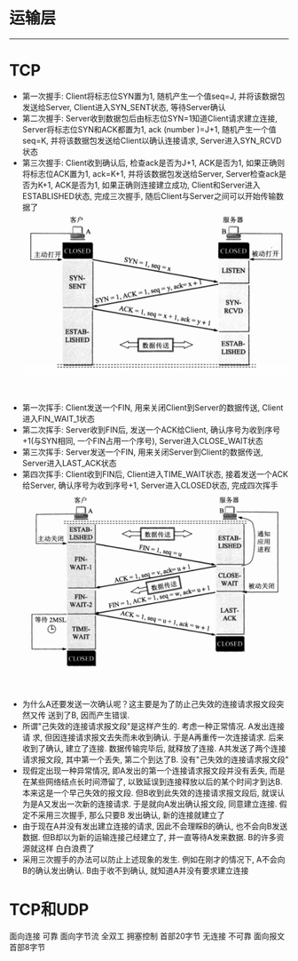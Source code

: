# 运输层

*********************************************************************

# TCP
* 第一次握手: Client将标志位SYN置为1, 随机产生一个值seq=J, 并将该数据包发送给Server, Client进入SYN_SENT状态, 等待Server确认
* 第二次握手: Server收到数据包后由标志位SYN=1知道Client请求建立连接, Server将标志位SYN和ACK都置为1, ack (number )=J+1, 随机产生一个值seq=K, 并将该数据包发送给Client以确认连接请求, Server进入SYN_RCVD状态
* 第三次握手: Client收到确认后, 检查ack是否为J+1, ACK是否为1, 如果正确则将标志位ACK置为1, ack=K+1, 并将该数据包发送给Server, Server检查ack是否为K+1, ACK是否为1, 如果正确则连接建立成功, Client和Server进入ESTABLISHED状态, 完成三次握手, 随后Client与Server之间可以开始传输数据了
![](src/tcp.png)

<br>

* 第一次挥手: Client发送一个FIN, 用来关闭Client到Server的数据传送, Client进入FIN_WAIT_1状态
* 第二次挥手: Server收到FIN后, 发送一个ACK给Client, 确认序号为收到序号+1(与SYN相同, 一个FIN占用一个序号), Server进入CLOSE_WAIT状态
* 第三次挥手: Server发送一个FIN, 用来关闭Server到Client的数据传送, Server进入LAST_ACK状态
* 第四次挥手: Client收到FIN后, Client进入TIME_WAIT状态, 接着发送一个ACK给Server, 确认序号为收到序号+1, Server进入CLOSED状态, 完成四次挥手
![](src/tcp_close.png)

<br>

* 为什么A还要发送一次确认呢？这主要是为了防止己失效的连接请求报文段突然又传 送到了B, 因而产生错误. 
* 所谓"己失效的连接请求报文段"是这样产生的. 考虑一种正常情况. A发出连接请 求, 但因连接请求报文去失而未收到确认. 于是A再重传一次连接请求. 后来收到了确认, 建立了连接. 数据传输完毕后, 就释放了连接. A共发送了两个连接请求报文段, 其中第一个丢失, 第二个到达了B. 没有"己失效的连接请求报文段"  
* 现假定出现一种异常情况, 即A发出的第一个连接请求报文段并没有丢失, 而是在某些网络结点长时间滯留了, 以致延误到连接释放以后的某个时间才到达B. 本来这是一个早己失效的报文段. 但B收到此失效的连接请求报文段后, 就误认为是A又发出一次新的连接请求. 于是就向A发出确认报文段, 同意建立连接. 假定不采用三次握手, 那么只要B 发出确认, 新的连接就建立了
* 由于现在A并没有发出建立连接的请求, 因此不会理睬B的确认, 也不会向B发送数据. 但B却以为新的运输连接己经建立了, 并一直等待A发来数据. B的许多资源就这样 白白浪费了
* 采用三次握手的办法可以防止上述现象的发生. 例如在刚才的情况下, A不会向B的确认发出确认. B由于收不到确认, 就知道A并没有要求建立连接

# TCP和UDP
面向连接 可靠   面向字节流 全双工 拥塞控制 首部20字节
无连接   不可靠 面向报文  首部8字节 
